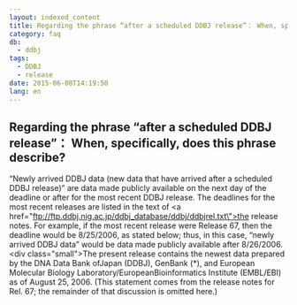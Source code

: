 ```yaml
---
layout: indexed_content
title: Regarding the phrase “after a scheduled DDBJ release”： When, specifically, does this phrase describe?
category: faq
db:
  - ddbj
tags: 
  - DDBJ
  - release
date: 2015-06-08T14:19:50
lang: en
---
```


## Regarding the phrase “after a scheduled DDBJ release”： When, specifically, does this phrase describe?

“Newly arrived DDBJ data (new data that have arrived after a scheduled DDBJ release)” are data made publicly available on the next day of the deadline or after for the most recent DDBJ release. The deadlines for the most recent releases are listed in the text of <a href=\"ftp://ftp.ddbj.nig.ac.jp/ddbj_database/ddbj/ddbjrel.txt\">the release notes</a>. For example, if the most recent release were Release 67, then the deadline would be 8/25/2006, as stated below; thus, in this case, “newly arrived DDBJ data” would be data made publicly available after 8/26/2006.<div class=\"small\">The present release contains the newest data prepared by the DNA Data Bank ofJapan (DDBJ), GenBank (*), and European Molecular Biology Laboratory/EuropeanBioinformatics Institute (EMBL/EBI) as of August 25, 2006. (This statement comes from the release notes for Rel. 67; the remainder of that discussion is omitted here.)</div>